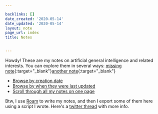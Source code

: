 ```yaml
---

backlinks: []
date_created: '2020-05-14'
date_updated: '2020-05-14'
layout: note
page_url: index
title: Notes


---
```




Howdy! These are my notes on artificial general intelligence and related interests. You can explore them in several ways: [missing note](missing-note){:target="_blank"}[another note](another-note){:target="_blank"}

- [Browse by creation date](https://carlosd.org/notes/created)
- [Browse by when they were last updated](https://carlosd.org/notes/updated)
- [Scroll through all my notes on one page](https://carlosd.org/notes/all)

Btw, I use [Roam](http://roamresearch.com/) to write my notes, and then I export some of them here using a script I wrote. Here's a [twitter thread](https://twitter.com/dela3499/status/1260421394938114055?s=20) with more info.



